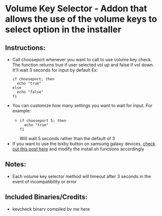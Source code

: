# Volume Key Selector - Addon that allows the use of the volume keys to select option in the installer

## Instructions:
* Call chooseport whenever you want to call to use volume key check. The function returns true if user selected vol up and false if vol down. It'll wait 3 seconds for input by default
Ex: 
    ```
    if chooseport; then
      echo "true"
    else
      echo "false"
    fi
    ```
* You can customize how many settings you want to wait for input. For example:
  * ```
    if chooseport 5; then
      echo "true"
    fi
    ```
    Will wait 5 seconds rather than the default of 3
* If you want to use the bixby button on samsung galaxy devices, [check out this post here](https://forum.xda-developers.com/showpost.php?p=77908805&postcount=16) and modify the install.sh functions accordingly

## Notes:
* Each volume key selector method will timeout after 3 seconds in the event of incompatibility or error

## Included Binaries/Credits:
* [keycheck binary](https://github.com/sonyxperiadev/device-sony-common-init/tree/master/keycheck) compiled by me [here](https://github.com/Zackptg5/Keycheck)
